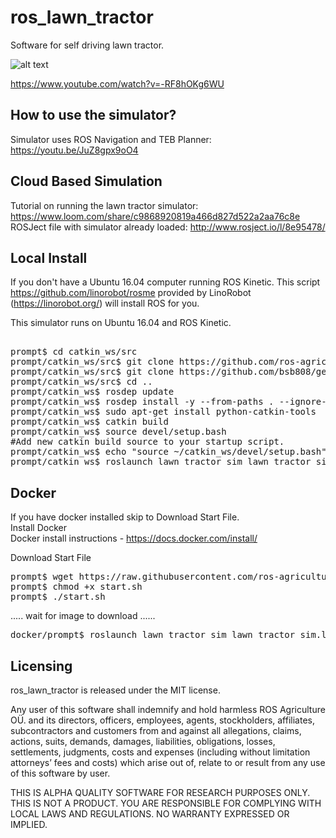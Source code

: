 # ros_lawn_tractor
Software for self driving lawn tractor.

![alt text](https://github.com/ros-agriculture/ros_lawn_tractor/blob/master/lawn_tractor.png)

https://www.youtube.com/watch?v=-RF8hOKg6WU

## How to use the simulator?
Simulator uses ROS Navigation and TEB Planner: https://youtu.be/JuZ8gpx9oO4

## Cloud Based Simulation
Tutorial on running the lawn tractor simulator: https://www.loom.com/share/c9868920819a466d827d522a2aa76c8e  
ROSJect file with simulator already loaded:  http://www.rosject.io/l/8e95478/

## Local Install
If you don't have a Ubuntu 16.04 computer running ROS Kinetic.  This script https://github.com/linorobot/rosme provided by LinoRobot (https://linorobot.org/) will install ROS for you.

This simulator runs on Ubuntu 16.04 and ROS Kinetic.

<pre>

prompt$ cd catkin_ws/src
prompt/catkin_ws/src$ git clone https://github.com/ros-agriculture/ros_lawn_tractor.git 
prompt/catkin_ws/src$ git clone https://github.com/bsb808/geonav_transform.git
prompt/catkin_ws/src$ cd ..
prompt/catkin_ws$ rosdep update
prompt/catkin_ws$ rosdep install -y --from-paths . --ignore-src --rosdistro ${ROS_DISTRO}
prompt/catkin_ws$ sudo apt-get install python-catkin-tools
prompt/catkin_ws$ catkin build
prompt/catkin_ws$ source devel/setup.bash
#Add new catkin build source to your startup script.
prompt/catkin_ws$ echo "source ~/catkin_ws/devel/setup.bash" >> ~/.bashrc
prompt/catkin_ws$ roslaunch lawn_tractor_sim lawn_tractor_sim.launch
</pre>

## Docker
If you have docker installed skip to Download Start File.<br />
Install Docker <br />
Docker install instructions - https://docs.docker.com/install/ <br />

Download Start File
<pre>
prompt$ wget https://raw.githubusercontent.com/ros-agriculture/ros_lawn_tractor/master/docker/start.sh
prompt$ chmod +x start.sh
prompt$ ./start.sh
</pre>
..... wait for image to download ......
<pre>
docker/prompt$ roslaunch lawn_tractor_sim lawn_tractor_sim.launch
</pre>



## Licensing
ros_lawn_tractor is released under the MIT license. 

Any user of this software shall indemnify and hold harmless ROS Agriculture O&Uuml;. and its directors, officers, employees, agents, stockholders, affiliates, subcontractors and customers from and against all allegations, claims, actions, suits, demands, damages, liabilities, obligations, losses, settlements, judgments, costs and expenses (including without limitation attorneys’ fees and costs) which arise out of, relate to or result from any use of this software by user.

THIS IS ALPHA QUALITY SOFTWARE FOR RESEARCH PURPOSES ONLY. THIS IS NOT A PRODUCT. YOU ARE RESPONSIBLE FOR COMPLYING WITH LOCAL LAWS AND REGULATIONS. NO WARRANTY EXPRESSED OR IMPLIED.
